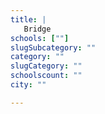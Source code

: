 ```yaml
---
title: |
   Bridge
schools: [""]
slugSubcategory: ""
category: ""
slugCategory: ""
schoolscount: ""
city: ""

---
```


